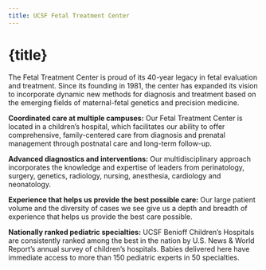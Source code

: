 ```yaml
---
title: UCSF Fetal Treatment Center
---
```


# {title}

The Fetal Treatment Center is proud of its 40-year legacy in fetal evaluation and treatment. Since its founding in 1981, the center has expanded its vision to incorporate dynamic new methods for diagnosis and treatment based on the emerging fields of maternal-fetal genetics and precision medicine.

**Coordinated care at multiple campuses:** Our Fetal Treatment Center is located in a children’s hospital, which facilitates our ability to offer comprehensive, family-centered care from diagnosis and prenatal management through postnatal care and long-term follow-up.

**Advanced diagnostics and interventions:** Our multidisciplinary approach incorporates the knowledge and expertise of leaders from perinatology, surgery, genetics, radiology, nursing, anesthesia, cardiology and neonatology.

**Experience that helps us provide the best possible care:** Our large patient volume and the diversity of cases we see give us a depth and breadth of experience that helps us provide the best care possible.

**Nationally ranked pediatric specialties:** UCSF Benioff Children’s Hospitals are consistently ranked among the best in the nation by U.S. News & World Report’s annual survey of children’s hospitals. Babies delivered here have immediate access to more than 150 pediatric experts in 50 specialties.
